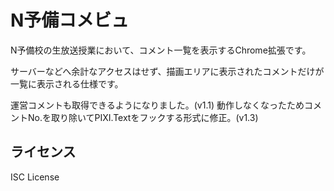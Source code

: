 # N予備コメビュ

N予備校の生放送授業において、コメント一覧を表示するChrome拡張です。

サーバーなどへ余計なアクセスはせず、描画エリアに表示されたコメントだけが一覧に表示される仕様です。

運営コメントも取得できるようになりました。(v1.1)
動作しなくなったためコメントNo.を取り除いてPIXI.Textをフックする形式に修正。(v1.3)

## ライセンス

ISC License